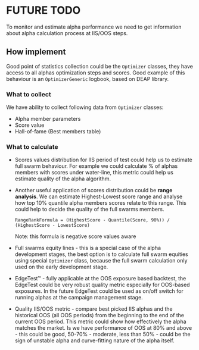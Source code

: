 # FUTURE TODO


To monitor and estimate alpha performance we need to get information about
alpha calculation process at IIS/OOS steps.

## How implement
Good point of statistics collection could be the `Optimizer` classes, 
they have access to all alphas optimization steps and scores. Good example of this
behaviour is an `OptimizerGeneric` logbook, based on DEAP library.

### What to collect
We have ability to collect following data from `Optimizer` classes:
* Alpha member parameters
* Score value
* Hall-of-fame (Best members table)

### What to calculate
 * Scores values distribution for IIS period of test could help us to estimate full swarm 
 behaviour. For example we could calculate % of alphas members with scores under water-line, 
 this metric could help us estimate quality of the alpha algorithm.

 * Another useful application of scores distribution could be **range analysis**. We
can estimate Highest-Lowest score range and analyse how top 10% quantile alpha members scores
 relate to this range. This could help to decide the quality of the full swarms members.
 
    `RangeRankFormula = (HighestScore - Quantile(Score, 90%)) / (HighestScore - LowestScore)`
    
    Note: this formula is negative score values aware 
 
 * Full swarms equity lines - this is a special case of the alpha development stages, the best
 option is to calculate full swarm equities using special `Optimizer` class, because the full
 swarm calculation only used on the early development stage.
 
 * EdgeTest™ - fully applicable at the OOS exposure based backtest, the EdgeTest could be very
  robust quality metric especially for OOS-based exposures. In the future EdgeTest could be used 
   as on/off switch for running alphas at the campaign management stage.
   
 * Quality IIS/OOS metric - compare best picked IIS alphas and the historical OOS (all OOS periods)
   from the beginning to the end of the current OOS period. This metric could show how effectively 
   the alpha matches the market. Is we have performance of OOS at 80% and above - this could be good,
   50-70% - moderate, less than 50% - could be the sign of unstable alpha and curve-fitting nature 
   of the alpha itself.
 

 
 

